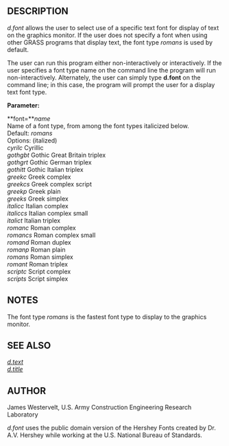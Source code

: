 ## DESCRIPTION

*d.font* allows the user to select use of a specific text font for
display of text on the graphics monitor. If the user does not specify a
font when using other GRASS programs that display text, the font type
*romans* is used by default.

The user can run this program either non-interactively or interactively.
If the user specifies a font type name on the command line the program
will run non-interactively. Alternately, the user can simply type
**d.font** on the command line; in this case, the program will prompt
the user for a display text font type.

**Parameter:**

**font=***name*  
Name of a font type, from among the font types italicized below.  
Default: *romans*  
Options: (italized)  
*cyrilc* Cyrillic  
*gothgbt* Gothic Great Britain triplex  
*gothgrt* Gothic German triplex  
*gothitt* Gothic Italian triplex  
*greekc* Greek complex  
*greekcs* Greek complex script  
*greekp* Greek plain  
*greeks* Greek simplex  
*italicc* Italian complex  
*italiccs* Italian complex small  
*italict* Italian triplex  
*romanc* Roman complex  
*romancs* Roman complex small  
*romand* Roman duplex  
*romanp* Roman plain  
*romans* Roman simplex  
*romant* Roman triplex  
*scriptc* Script complex  
*scripts* Script simplex

## NOTES

The font type *romans* is the fastest font type to display to the
graphics monitor.

## SEE ALSO

*[d.text](d.text.md)*  
*[d.title](d.title.md)*

## AUTHOR

James Westervelt, U.S. Army Construction Engineering Research Laboratory

*d.font* uses the public domain version of the Hershey Fonts created by
Dr. A.V. Hershey while working at the U.S. National Bureau of Standards.
